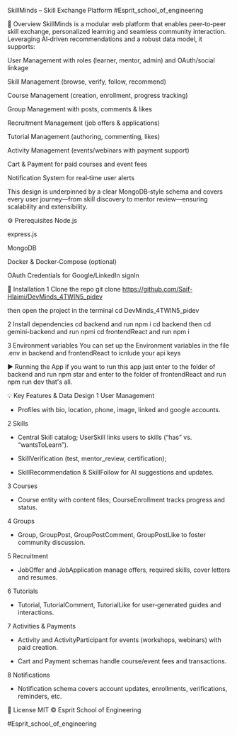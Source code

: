 SkillMinds – Skill Exchange Platform
#Esprit_school_of_engineering

📖 Overview
SkillMinds is a modular web platform that enables peer‑to‑peer skill exchange, personalized learning and seamless community interaction. Leveraging AI‑driven recommendations and a robust data model, it supports:

User Management with roles (learner, mentor, admin) and OAuth/social linkage

Skill Management (browse, verify, follow, recommend)

Course Management (creation, enrollment, progress tracking)

Group Management with posts, comments & likes

Recruitment Management (job offers & applications)

Tutorial Management (authoring, commenting, likes)

Activity Management (events/webinars with payment support)

Cart & Payment for paid courses and event fees

Notification System for real‑time user alerts ​

This design is underpinned by a clear MongoDB‑style schema and covers every user journey—from skill discovery to mentor review—ensuring scalability and extensibility.

⚙️ Prerequisites
Node.js

express.js

MongoDB

Docker & Docker‑Compose (optional)

OAuth Credentials for Google/LinkedIn signIn

🚀 Installation
1 Clone the repo
git clone https://github.com/Saif-Hlaimi/DevMinds_4TWIN5_pidev

then open the project in the terminal 
cd DevMinds_4TWIN5_pidev

2 Install dependencies
cd backend and run npm i
cd backend then cd gemini-backend and run npmi
cd frontendReact and run npm i

3 Environment variables
You can set up the Environment variables in the file .env in backend and frontendReact to icnlude your api keys

▶️ Running the App
if you want to run this app just enter to the folder of backend and run npm star and enter to the folder of frontendReact and run npm run dev that's all.


💡 Key Features & Data Design
1 User Management

* Profiles with bio, location, phone, image, linked and google accounts.

2 Skills

* Central Skill catalog; UserSkill links users to skills (“has” vs. “wantsToLearn”).

* SkillVerification (test, mentor_review, certification);

* SkillRecommendation & SkillFollow for AI suggestions and updates.

3 Courses

* Course entity with content files; CourseEnrollment tracks progress and status.

4 Groups

* Group, GroupPost, GroupPostComment, GroupPostLike to foster community discussion.

5 Recruitment

* JobOffer and JobApplication manage offers, required skills, cover letters and resumes.

6 Tutorials

* Tutorial, TutorialComment, TutorialLike for user‑generated guides and interactions.

7 Activities & Payments

* Activity and ActivityParticipant for events (workshops, webinars) with paid creation.

* Cart and Payment schemas handle course/event fees and transactions.

8 Notifications

* Notification schema covers account updates, enrollments, verifications, reminders, etc.


📄 License
MIT © Esprit School of Engineering

#Esprit_school_of_engineering
